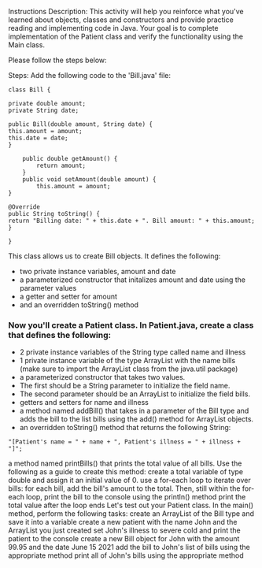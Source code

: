 Instructions
Description:
This activity will help you reinforce what you've learned about objects,
classes and constructors and provide practice reading and implementing code in Java. 
Your goal is to complete implementation of the Patient class and verify the functionality using the Main class.

Please follow the steps below:

Steps:
Add the following code to the 'Bill.java' file:
```
class Bill {

private double amount;
private String date;

public Bill(double amount, String date) {
this.amount = amount;
this.date = date;
}

	public double getAmount() {
		return amount;
	}
	public void setAmount(double amount) {
		this.amount = amount;
}

@Override
public String toString() {
return "Billing date: " + this.date + ". Bill amount: " + this.amount;
}

}
```

This class allows us to create Bill objects. It defines the following:

* two private instance variables, amount and date
* a parameterized constructor that initalizes amount and date using the parameter values
* a getter and setter for amount
* and an overridden toString() method
### Now you'll create a Patient class. In Patient.java, create a class that defines the following:
* 2 private instance variables of the String type called name and illness
* 1 private instance variable of the type ArrayList<Bill> with the name bills (make sure to import the ArrayList class from the java.util package)
* a parameterized constructor that takes two values. 
* The first should be a String parameter to initialize the field name. 
* The second parameter should be an ArrayList<Bill> to initialize the field bills.
* getters and setters for name and illness
* a method named addBill() that takes in a parameter of the Bill type and adds the bill to the list bills using the add() method for ArrayList objects.
* an overridden toString() method that returns the following String:
```
"[Patient's name = " + name + ", Patient's illness = " + illness + "]";
```

a method named printBills() that prints the total value of all bills. Use the following as a guide to create this method:
create a total variable of type double and assign it an initial value of 0.
use a for-each loop to iterate over bills: for each bill, add the bill's amount to the total.
Then, still within the for-each loop, print the bill to the console using the println() method
print the total value after the loop ends
Let's test out your Patient class. In the main() method, perform the following tasks:
create an ArrayList of the Bill type and save it into a variable
create a new patient with the name John and the ArrayList you just created
set John's illness to severe cold and print the patient to the console
create a new Bill object for John with the amount 99.95 and the date June 15 2021
add the bill to John's list of bills using the appropriate method
print all of John's bills using the appropriate method